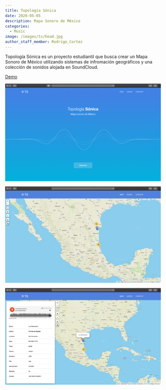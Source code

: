 ```yaml
---
title: Topología Sónica
date: 2020-05-05
description: Mapa Sonoro de México
categories:
  - Music
image: /images/ts/head.jpg
author_staff_member: Rodrigo_Cortez
---
```


Topología Sónica es un proyecto estudiantil que busca crear un Mapa Sonoro de México utilizando sistemas de infromación geográficos y una colección de sonidos alojada en SoundCloud.

[Demo](https://topologiasonica.vercel.app)

![Checkmate](/images/ts/inicio.png)

![Checkmate](/images/ts/mapa.png)

![Checkmate](/images/ts/sound.png)